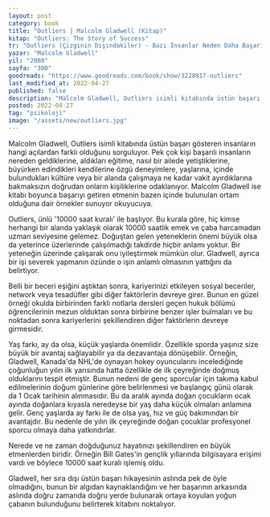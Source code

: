 ```yaml
---
layout: post
category: book
title: "Outliers | Malcolm Gladwell (Kitap)"
kitap: "Outliers: The Story of Success"
tr: "Outliers (Çizginin Dışındakiler) - Bazı İnsanlar Neden Daha Başarılı Olur?"
yazar: "Malcolm Gladwell"
yil: "2008"
sayfa: "300"
goodreads: "https://www.goodreads.com/book/show/3228917-outliers"
last_modified_at: 2022-04-27
published: false
description: "Malcolm Gladwell, Outliers isimli kitabında üstün başarı gösteren insanların hangi açılardan farklı olduğunu sorguluyor."
posted: 2022-04-27
tag: "psikoloji"
image: "/assets/new/outliers.jpg"
---
```


Malcolm Gladwell, Outliers isimli kitabında üstün başarı gösteren insanların hangi açılardan farklı olduğunu sorguluyor. Pek çok kişi başarılı insanların nereden geldiklerine, aldıkları eğitime, nasıl bir ailede yetiştiklerine, büyürken edindikleri kendilerine özgü deneyimlere, yaşlarına, içinde bulundukları kültüre veya bir alanda çalışmaya ne kadar vakit ayırdıklarına bakmaksızın doğrudan onların kişiliklerine odaklanıyor. Malcolm Gladwell ise kitabı boyunca başarıyı getiren etmenin bazen içinde bulunulan ortam olduğuna dair örnekler sunuyor okuyucuya.

Outliers, ünlü '10000 saat kuralı' ile başlıyor. Bu kurala göre, hiç kimse herhangi bir alanda yaklaşık olarak 10000 saatlik emek ve çaba harcamadan uzman seviyesine gelemez. Doğuştan gelen yeteneklerin önemi büyük olsa da yeterince üzerlerinde çalışılmadığı takdirde hiçbir anlamı yoktur. Bir yeteneğin üzerinde çalışarak onu iyileştirmek mümkün olur. Gladwell, ayrıca bir işi severek yapmanın özünde o işin anlamlı olmasının yattığını da belirtiyor.

Belli bir beceri eşiğini aştıktan sonra, kariyerinizi etkileyen sosyal beceriler, network veya tesadüfler gibi diğer faktörlerin devreye girer. Bunun en güzel örneği okulda birbirinden farklı notlarla dersleri geçen hukuk bölümü öğrencilerinin mezun olduktan sonra birbirine benzer işler bulmaları ve bu noktadan sonra kariyerlerini şekillendiren diğer faktörlerin devreye girmesidir.

Yaş farkı, ay da olsa, küçük yaşlarda önemlidir. Özellikle sporda yaşınız size büyük bir avantaj sağlayabilir ya da dezavantaja dönüşebilir. Örneğin, Gladwell, Kanada'da NHL'de oynayan hokey oyuncularını incelediğinde çoğunluğun yılın ilk yarısında hatta özellikle de ilk çeyreğinde doğmuş olduklarını tespit etmiştir. Bunun nedeni de genç sporcular için takıma kabul edilmelerinin doğum günlerine göre belirlenmesi ve başlangıç günü olarak da 1 Ocak tarihinin alınmasıdır. Bu da aralık ayında doğan çocukların ocak ayında doğanlara kıyasla neredeyse bir yaş daha küçük olmaları anlamına gelir. Genç yaşlarda ay farkı ile de olsa yaş, hız ve güç bakımından bir avantajdır. Bu nedenle de yılın ilk çeyreğinde doğan çocuklar profesyonel sporcu olmaya daha yatkındırlar.

Nerede ve ne zaman doğduğunuz hayatınızı şekillendiren en büyük etmenlerden biridir. Örneğin Bill Gates'in gençlik yıllarında bilgisayara erişimi vardı ve böylece 10000 saat kuralı işlemiş oldu.

Gladwell, her sıra dışı üstün başarı hikayesinin aslında pek de öyle olmadığını, bunun bir algıdan kaynaklandığını ve her başarının arkasında aslında doğru zamanda doğru yerde bulunarak ortaya koyulan yoğun çabanın bulunduğunu belirterek kitabını noktalıyor.
